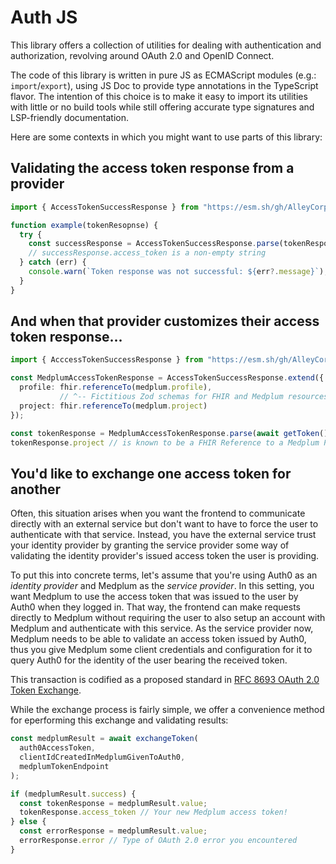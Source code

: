 # Auth JS

This library offers a collection of utilities for dealing with authentication and authorization, revolving around OAuth 2.0 and OpenID Connect.

The code of this library is written in pure JS as ECMAScript modules (e.g.: `import`/`export`), using JS Doc to provide type annotations in the TypeScript flavor. The intention of this choice is to make it easy to import its utilities with little or no build tools while still offering accurate type signatures and LSP-friendly documentation.

Here are some contexts in which you might want to use parts of this library:

## Validating the access token response from a provider

```ts
import { AccessTokenSuccessResponse } from "https://esm.sh/gh/AlleyCorpNord/auth-js/oauth-2.0.js";

function example(tokenResopnse) {
  try {
    const successResponse = AccessTokenSuccessResponse.parse(tokenResponse);
    // successResponse.access_token is a non-empty string
  } catch (err) {
    console.warn(`Token response was not successful: ${err?.message}`);
  }
}
```

## And when that provider customizes their access token response...

```ts
import { AcccessTokenSuccessResponse } from "https://esm.sh/gh/AlleyCorpNord/auth-js/oauth-2.0,js";

const MedplumAccessTokenResponse = AccessTokenSuccessResponse.extend({
  profile: fhir.referenceTo(medplum.profile),
           // ^-- Fictitious Zod schemas for FHIR and Medplum resources
  project: fhir.referenceTo(medplum.project)
});

const tokenResponse = MedplumAccessTokenResponse.parse(await getToken())
tokenResponse.project // is known to be a FHIR Reference to a Medplum Project
```

## You'd like to exchange one access token for another

Often, this situation arises when you want the frontend to communicate directly with an external service but don't want to have to force the user to authenticate with that service. Instead, you have the external service trust your identity provider by granting the service provider some way of validating the identity provider's issued access token the user is providing.

To put this into concrete terms, let's assume that you're using Auth0 as an _identity provider_ and Medplum as the _service provider_. In this setting, you want Medplum to use the access token that was issued to the user by Auth0 when they logged in. That way, the frontend can make requests directly to Medplum without requiring the user to also setup an account with Medplum and authenticate with this service. As the service provider now, Medplum needs to be able to validate an access token issued by Auth0, thus you give Medplum some client credentials and configuration for it to query Auth0 for the identity of the user bearing the received token.

This transaction is codified as a proposed standard in [RFC 8693 OAuth 2.0 Token Exchange][rfc-8693].

While the exchange process is fairly simple, we offer a convenience method for eperforming this exchange and validating results:

```ts
const medplumResult = await exchangeToken(
  auth0AccessToken,
  clientIdCreatedInMedplumGivenToAuth0,
  medplumTokenEndpoint
);

if (medplumResult.success) {
  const tokenResponse = medplumResult.value;
  tokenResponse.access_token // Your new Medplum access token!
} else {
  const errorResponse = medplumResult.value;
  errorResponse.error // Type of OAuth 2.0 error you encountered
}
```

[rfc-8693]: https://www.rfc-editor.org/rfc/rfc8693.html
